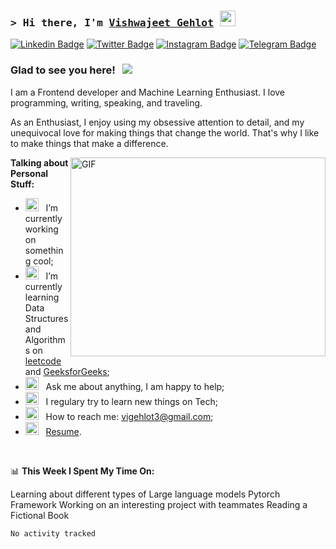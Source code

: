 ### <samp>&gt; Hi there, I'm <a href="https://gkassym.netlify.app" target="_blank">Vishwajeet Gehlot</a> <img src="https://media.giphy.com/media/hvRJCLFzcasrR4ia7z/giphy.gif" width="25"> </samp>
[![Linkedin Badge](https://img.shields.io/badge/-LinkedIn-0e76a8?style=flat-square&logo=Linkedin&logoColor=white)]([https://linkedin.com/in/vishwajeet-gehlot-8581221221](https://www.linkedin.com/in/vishwajeet-gehlot-858121221?utm_source=share&utm_campaign=share_via&utm_content=profile&utm_medium=ios_app))
[![Twitter Badge](https://img.shields.io/badge/-Twitter-00acee?style=flat-square&logo=Twitter&logoColor=white)](https://twitter.com/VishwajeetGehl2)
[![Instagram Badge](https://img.shields.io/badge/-Instagram-e4405f?style=flat-square&logo=Instagram&logoColor=white)](https://instagram.com/__v1shuu_)
[![Telegram Badge](https://img.shields.io/badge/-Telegram-0088cc?style=flat-square&logo=Telegram&logoColor=white)](https://t.me/v1shwajeet)

### Glad to see you here! &nbsp; ![](https://visitor-badge.glitch.me/badge?page_id=Gapur.Gapur)

I am a Frontend developer and Machine Learning Enthusiast. I love programming, writing, speaking, and traveling.

As an Enthusiast, I enjoy using my obsessive attention to detail, and my unequivocal love for making things that change the world. That's why I like to make things that make a difference.

<img align="right" alt="GIF" src="https://github.com/Gapur/Gapur/blob/main/assets/coding.gif?raw=true" width="408" height="318" />
  

**Talking about Personal Stuff:**

- <img src="https://github.com/Gapur/Gapur/blob/main/assets/developer.gif?raw=true" width="21" />&nbsp;&nbsp; I’m currently working on something cool;
- <img src="https://github.com/Gapur/Gapur/blob/main/assets/lightning.gif?raw=true" width="21" />&nbsp;&nbsp; I’m currently learning Data Structures and Algorithms on [leetcode](https://leetcode.com/vishwajeetgehlot3/) and [GeeksforGeeks](https://www.geeksforgeeks.org/user/vishwajeetgehlot3/);
- <img src="https://github.com/Gapur/Gapur/blob/main/assets/message.gif?raw=true" width="21" />&nbsp;&nbsp; Ask me about anything, I am happy to help;
- <img src="https://github.com/Gapur/Gapur/blob/main/assets/laptop.gif?raw=true" width="21" />&nbsp;&nbsp; I regulary try to learn new things on Tech;
- <img src="https://github.com/Gapur/Gapur/blob/main/assets/letterbox.gif?raw=true" width="21" />&nbsp;&nbsp; How to reach me: vigehlot3@gmail.com;
- <img src="https://github.com/Gapur/Gapur/blob/main/assets/doc.gif?raw=true" width="21" />&nbsp;&nbsp; [Resume](https://ssym.netlify.app/Resume.pdf).

</br>

📊 **This Week I Spent My Time On:**

Learning about different types of Large language models
Pytorch Framework
Working on an interesting project with teammates
Reading a Fictional Book
<!--START_SECTION:waka-->

```txt
No activity tracked
```

<!--END_SECTION:waka-->
